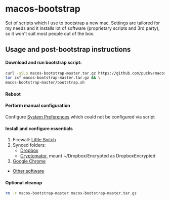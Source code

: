 # macos-bootstrap

Set of scripts which I use to bootstrap a new mac. Settings are tailored for my needs and it installs lot of software (proprietary scripts and 3rd party), so it won't suit most people out of the box.

## Usage and post-bootstrap instructions

#### Download and run bootstrap script: 

```bash
curl -sSLo macos-bootstrap-master.tar.gz https://github.com/puckv/macos-bootstrap/archive/master.tar.gz && \
tar zxf macos-bootstrap-master.tar.gz && \
macos-bootstrap-master/bootstrap.sh
```

#### Reboot

#### Perform manual configuration
 
Configure [System Preferences](manual/macos-preferences.md) which could not be configured via script

#### Install and configure essentials
  
1. Firewall: [Little Snitch](manual/little-snitch.md)
2. Synced folders:
    * [Dropbox](https://www.dropbox.com/)
    * [Cryptomator](https://cryptomator.org/downloads/#macDownload), mount ~/Dropbox/Encrypted as DropboxEncrypted
3. [Google Chrome](manual/chrome.md) 
* [Other software](manual/other.md)

#### Optional cleanup

```bash
rm -r macos-bootstrap-master macos-bootstrap-master.tar.gz
```
